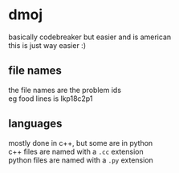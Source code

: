 # dmoj

basically codebreaker but easier and is american <br>
this is just way easier :)

## file names

the file names are the problem ids <br>
eg food lines is lkp18c2p1

## languages

mostly done in c++, but some are in python <br>
c++ files are named with a `.cc` extension <br>
python files are named with a `.py` extension
